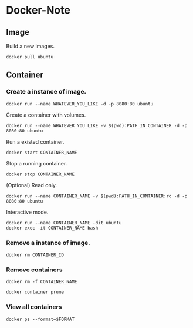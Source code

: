 # Docker-Note

## Image
Build a new images.
```
docker pull ubuntu
```

## Container

### Create a instance of image.
```
docker run --name WHATEVER_YOU_LIKE -d -p 8080:80 ubuntu
```

Create a container with volumes.
```
docker run --name WHATEVER_YOU_LIKE -v $(pwd):PATH_IN_CONTAINER -d -p 8080:80 ubuntu
```

Run a existed container.
```
docker start CONTAINER_NAME
```

Stop a running container.
```
docker stop CONTAINER_NAME
```

(Optional) Read only.
```
docker run --name CONTAINER_NAME -v $(pwd):PATH_IN_CONTAINER:ro -d -p 8080:80 ubuntu
```

Interactive mode.
```
docker run --name CONTAINER_NAME -dit ubuntu
docker exec -it CONTAINER_NAME bash
```

### Remove a instance of image.
```
docker rm CONTAINER_ID
```

### Remove containers
```
docker rm -f CONTAINER_NAME
```
```
docker container prune
```

### View all containers
```
docker ps --format=$FORMAT
```

